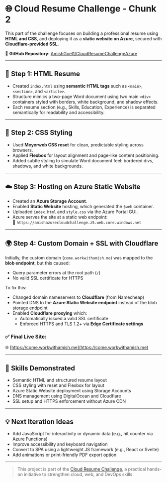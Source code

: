 # 🌐 Cloud Resume Challenge - Chunk 2

This part of the challenge focuses on building a professional resume using **HTML and CSS**, and deploying it as a **static website on Azure**, secured with **Cloudflare-provided SSL**.

🔗 **GitHub Repository**: [AmishGoel1/CloudResumeChallengeAzure](https://github.com/AmishGoel1/CloudResumeChallengeAzure)

---

## 📄 Step 1: HTML Resume

- Created `index.html` using **semantic HTML tags** such as `<main>`, `<section>`, and `<article>`.
- Structure mimics a two-page Word document using two main `<div>` containers styled with borders, white background, and shadow effects.
- Each resume section (e.g., Skills, Education, Experience) is separated semantically for readability and accessibility.

---

## 🎨 Step 2: CSS Styling

- Used **Meyerweb CSS reset** for clean, predictable styling across browsers.
- Applied **Flexbox** for layout alignment and page-like content positioning.
- Added subtle styling to simulate Word document feel: bordered divs, shadows, and white backgrounds.

---

## ☁️ Step 3: Hosting on Azure Static Website

- Created an **Azure Storage Account**.
- Enabled **Static Website** hosting, which generated the `$web` container.
- Uploaded `index.html` and `style.css` via the Azure Portal GUI.
- Azure serves the site at a static web endpoint:  
  🔹 `https://amishazurecloudchallenge.z5.web.core.windows.net`

---

## 🌍 Step 4: Custom Domain + SSL with Cloudflare

Initially, the custom domain (`come.workwithamish.me`) was mapped to the **blob endpoint**, but this caused:

- Query parameter errors at the root path (`/`)
- No valid SSL certificate for HTTPS

To fix this:
- Changed domain nameservers to **Cloudflare** (from Namecheap)
- Pointed DNS to the **Azure Static Website endpoint** instead of the blob storage endpoint
- Enabled **Cloudflare proxying** which:
  - Automatically issued a valid SSL certificate
  - Enforced HTTPS and TLS 1.2+ via **Edge Certificate settings**

### ✅ Final Live Site:
🌐 [https://come.workwithamish.me](https://come.workwithamish.me)

---

## 📌 Skills Demonstrated

- Semantic HTML and structured resume layout
- CSS styling with reset and Flexbox for layout
- Azure Static Website deployment using Storage Accounts
- DNS management using DigitalOcean and Cloudflare
- SSL setup and HTTPS enforcement without Azure CDN

---

## 💡 Next Iteration Ideas

- Add JavaScript for interactivity or dynamic data (e.g., hit counter via Azure Functions)
- Improve accessibility and keyboard navigation
- Convert to SPA using a lightweight JS framework (e.g., React or Svelte)
- Add animations or print-friendly PDF export option

---

> This project is part of the [Cloud Resume Challenge](https://cloudresumechallenge.dev/), a practical hands-on initiative to strengthen cloud, web, and DevOps skills.